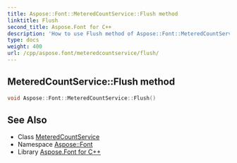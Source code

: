 ```yaml
---
title: Aspose::Font::MeteredCountService::Flush method
linktitle: Flush
second_title: Aspose.Font for C++
description: 'How to use Flush method of Aspose::Font::MeteredCountService class in C++.'
type: docs
weight: 400
url: /cpp/aspose.font/meteredcountservice/flush/
---
```

## MeteredCountService::Flush method




```cpp
void Aspose::Font::MeteredCountService::Flush()
```

## See Also

* Class [MeteredCountService](../)
* Namespace [Aspose::Font](../../)
* Library [Aspose.Font for C++](../../../)
